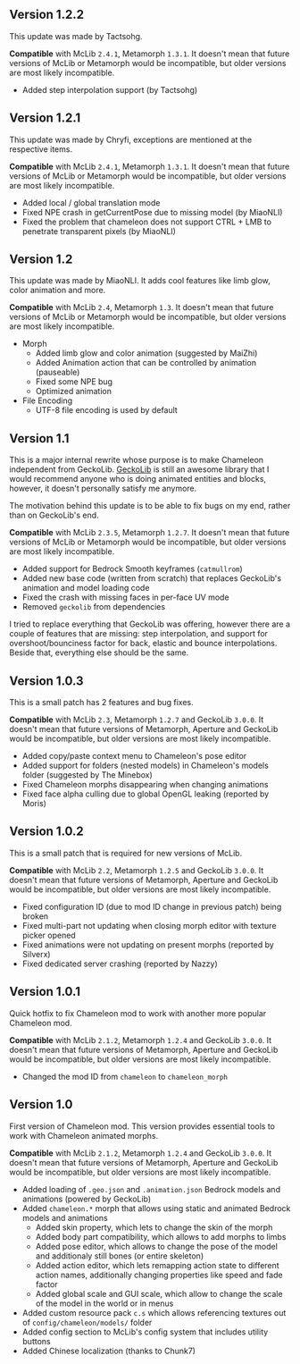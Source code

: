 ## Version 1.2.2

This update was made by Tactsohg.

**Compatible** with McLib `2.4.1`, Metamorph `1.3.1`. It doesn't mean that future versions of McLib or Metamorph would be incompatible, but older versions are most likely incompatible.

* Added step interpolation support (by Tactsohg)

## Version 1.2.1

This update was made by Chryfi, exceptions are mentioned at the respective items.

**Compatible** with McLib `2.4.1`, Metamorph `1.3.1`. It doesn't mean that future versions of McLib or Metamorph would be incompatible, but older versions are most likely incompatible.

* Added local / global translation mode
* Fixed NPE crash in getCurrentPose due to missing model (by MiaoNLI)
* Fixed the problem that chameleon does not support CTRL + LMB to penetrate transparent pixels (by MiaoNLI)

## Version 1.2

This update was made by MiaoNLI. It adds cool features like limb glow, color animation and more.

**Compatible** with McLib `2.4`, Metamorph `1.3`. It doesn't mean that future versions of McLib or Metamorph would be incompatible, but older versions are most likely incompatible.

* Morph
    * Added limb glow and color animation (suggested by MaiZhi)
    * Added Animation action that can be controlled by animation (pauseable)
    * Fixed some NPE bug
    * Optimized animation
* File Encoding
    * UTF-8 file encoding is used by default

## Version 1.1

This is a major internal rewrite whose purpose is to make Chameleon independent from GeckoLib. [GeckoLib](https://www.curseforge.com/minecraft/mc-mods/geckolib) is still an awesome library that I would recommend anyone who is doing animated entities and blocks, however, it doesn't personally satisfy me anymore.

The motivation behind this update is to be able to fix bugs on my end, rather than on GeckoLib's end. 

**Compatible** with McLib `2.3.5`, Metamorph `1.2.7`. It doesn't mean that future versions of McLib or Metamorph would be incompatible, but older versions are most likely incompatible.

* Added support for Bedrock Smooth keyframes (`catmullrom`)
* Added new base code (written from scratch) that replaces GeckoLib's animation and model loading code
* Fixed the crash with missing faces in per-face UV mode
* Removed `geckolib` from dependencies

I tried to replace everything that GeckoLib was offering, however there are a couple of features that are missing: step interpolation, and support for overshoot/bounciness factor for back, elastic and bounce interpolations. Beside that, everything else should be the same.

## Version 1.0.3

This is a small patch has 2 features and bug fixes.

**Compatible** with McLib `2.3`, Metamorph `1.2.7` and GeckoLib `3.0.0`. It doesn't mean that future versions of Metamorph, Aperture and GeckoLib would be incompatible, but older versions are most likely incompatible.

* Added copy/paste context menu to Chameleon's pose editor
* Added support for folders (nested models) in Chameleon's models folder (suggested by The Minebox)
* Fixed Chameleon morphs disappearing when changing animations
* Fixed face alpha culling due to global OpenGL leaking (reported by Moris)

## Version 1.0.2

This is a small patch that is required for new versions of McLib.

**Compatible** with McLib `2.2`, Metamorph `1.2.5` and GeckoLib `3.0.0`. It doesn't mean that future versions of Metamorph, Aperture and GeckoLib would be incompatible, but older versions are most likely incompatible.

* Fixed configuration ID (due to mod ID change in previous patch) being broken
* Fixed multi-part not updating when closing morph editor with texture picker opened
* Fixed animations were not updating on present morphs (reported by Silverx)
* Fixed dedicated server crashing (reported by Nazzy)

## Version 1.0.1

Quick hotfix to fix Chameleon mod to work with another more popular Chameleon mod.

**Compatible** with McLib `2.1.2`, Metamorph `1.2.4` and GeckoLib `3.0.0`. It doesn't mean that future versions of Metamorph, Aperture and GeckoLib would be incompatible, but older versions are most likely incompatible.

* Changed the mod ID from `chameleon` to `chameleon_morph`

## Version 1.0

First version of Chameleon mod. This version provides essential tools to work with Chameleon animated morphs.

**Compatible** with McLib `2.1.2`, Metamorph `1.2.4` and GeckoLib `3.0.0`. It doesn't mean that future versions of Metamorph, Aperture and GeckoLib would be incompatible, but older versions are most likely incompatible.

<?php echo youtube('9vKWH2r6wFI', $domain) ?> 

* Added loading of `.geo.json` and `.animation.json` Bedrock models and animations (powered by GeckoLib)
* Added `chameleon.*` morph that allows using static and animated Bedrock models and animations
	* Added skin property, which lets to change the skin of the morph
	* Added body part compatibility, which allows to add morphs to limbs
	* Added pose editor, which allows to change the pose of the model and additionaly still bones (or entire skeleton)
	* Added action editor, which lets remapping action state to different action names, additionally changing properties like speed and fade factor
	* Added global scale and GUI scale, which allow to change the scale of the model in the world or in menus
* Added custom resource pack `c.s` which allows referencing textures out of `config/chameleon/models/` folder
* Added config section to McLib's config system that includes utility buttons
* Added Chinese localization (thanks to Chunk7)